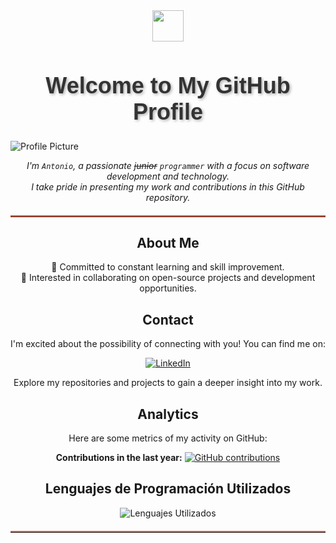 <div align="center">
  <img src="https://github.com/fluidicon.png" width="50" height="50">
  <h1 style="font-size: 36px; text-shadow: 2px 2px 4px rgba(0, 0, 0, 0.3); font-family: 'Arial', sans-serif; color: #333;">Welcome to My GitHub Profile</h1>
</div>


![Profile Picture]([https://media.licdn.com/dms/image/D4E16AQEQvKdmoo6hSw/profile-displaybackgroundimage-shrink_350_1400/0/1692459693830?e=1703721600&v=beta&t=ZWG4O5X1ASuhsGGILlBMIEexEO6akKfLxcrq_WStnYs](https://media.licdn.com/dms/image/D4E16AQEQvKdmoo6hSw/profile-displaybackgroundimage-shrink_350_1400/0/1692459706448?e=1711584000&v=beta&t=NsjIGdynFNd0Jq0UyRwQ9W6PuARhiZyhAQZAJX3hGN4))

<div align="center">

*I'm `Antonio`, a passionate ~~junior~~ `programmer` with a focus on software development and technology. <br>I take pride in presenting my work and contributions in this GitHub repository.*
  <hr style="border: none; border-top: 2px solid #FF5733; margin: 20px 0;">


## About Me

 🌱 Committed to constant learning and skill improvement.<br>
 🤝 Interested in collaborating on open-source projects and development opportunities.

## Contact

I'm excited about the possibility of connecting with you! You can find me on:

[![LinkedIn](https://img.shields.io/badge/LinkedIn-Connect-blue)](https://www.linkedin.com/in/antonio-ruiz-benito-392078245/)

Explore my repositories and projects to gain a deeper insight into my work.

## Analytics

Here are some metrics of my activity on GitHub:

 **Contributions in the last year:** [![GitHub contributions](https://img.shields.io/github/last-commit/SpeeDemon3/SpeeDemon3)](https://github.com/SpeeDemon3/)

</div>

<div align="center">
  <h2>Lenguajes de Programación Utilizados</h2>
  <img src="https://github-readme-stats.vercel.app/api/top-langs/?username=SpeeDemon3&layout=compact&theme=dark" alt="Lenguajes Utilizados">
</div>

<hr style="border: none; border-top: 2px solid #FF5733; margin: 20px 0;">
